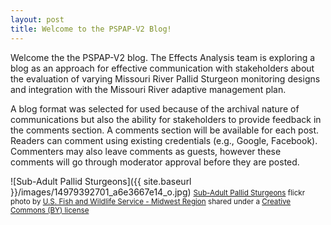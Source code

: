 ```yaml
---
layout: post
title: Welcome to the PSPAP-V2 Blog!
---
```


Welcome the the PSPAP-V2 blog. The Effects Analysis team is exploring a 
blog as an approach for effective communication with stakeholders about 
the evaluation of varying Missouri River Pallid Sturgeon monitoring 
designs and integration with the Missouri River adaptive management 
plan. 

A blog format was selected for used because of the archival nature of 
communications but also the ability for stakeholders to provide feedback 
in the comments section. A comments section will be available for each 
post. Readers can comment using existing credentials (e.g., Google, 
Facebook). Commenters may also leave comments as guests, however these 
comments will go through moderator approval before they are posted. 


![Sub-Adult Pallid Sturgeons]({{ site.baseurl }}/images/14979392701_a6e3667e14_o.jpg)
<small>
<a title="Sub-Adult Pallid Sturgeons" href="https://flickr.com/photos/usfwsmidwest/14979392701">Sub-Adult Pallid Sturgeons</a> flickr photo by <a href="https://flickr.com/people/usfwsmidwest">U.S. Fish and Wildlife Service - Midwest Region</a> shared under a <a href="https://creativecommons.org/licenses/by/2.0/">Creative Commons (BY) license</a> 
</small>



